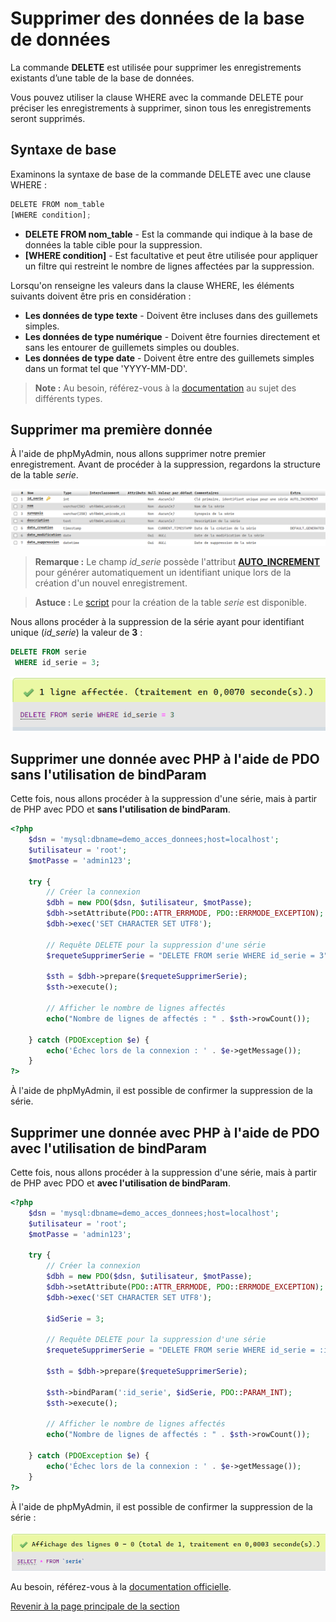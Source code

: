 # Supprimer des données de la base de données

La commande __DELETE__ est utilisée pour supprimer les enregistrements existants d’une table de la base de données.

Vous pouvez utiliser la clause WHERE avec la commande DELETE pour préciser les enregistrements à supprimer, sinon tous les enregistrements seront supprimés.

## Syntaxe de base

Examinons la syntaxe de base de la commande DELETE avec une clause WHERE :

```js
DELETE FROM nom_table
[WHERE condition];
```

- __DELETE FROM nom\_table__ - Est la commande qui indique à la base de données la table cible pour la suppression.
- __[WHERE condition]__ - Est facultative et peut être utilisée pour appliquer un filtre qui restreint le nombre de lignes affectées par la suppression.

Lorsqu'on renseigne les valeurs dans la clause WHERE, les éléments suivants doivent être pris en considération :

- __Les données de type texte__ - Doivent être incluses dans des guillemets simples.
- __Les données de type numérique__ - Doivent être fournies directement et sans les entourer de guillemets simples ou doubles.
- __Les données de type date__ - Doivent être entre des guillemets simples dans un format tel que 'YYYY-MM-DD'.

>**Note :** Au besoin, référez-vous à la [documentation](https://dev.mysql.com/doc/refman/8.0/en/data-types.html) au sujet des différents types.

## Supprimer ma première donnée

À l'aide de phpMyAdmin, nous allons supprimer notre premier enregistrement. Avant de procéder à la suppression, regardons la structure de la table _serie_.

![Structure de la table série.](../images/structure-table-serie.PNG)

>**Remarque :** Le champ _id\_serie_ possède l'attribut __[AUTO_INCREMENT](https://dev.mysql.com/doc/refman/8.0/en/example-auto-increment.html)__ pour générer automatiquement un identifiant unique lors de la création d'un nouvel enregistrement.

>**Astuce :** Le [script](../src/exemple-interaction-bd/creation-table-serie.sql) pour la création de la table _serie_ est disponible.

Nous allons procéder à la suppression de la série ayant pour identifiant unique (_id\_serie_) la valeur de __3__ :

```sql
DELETE FROM serie
 WHERE id_serie = 3;
```

![Image de confirmation lors de la suppression d'une série avec phpMyAdmin](../images/confirmation-suppression-phpmyadmin.PNG)

## Supprimer une donnée avec PHP à l'aide de PDO sans l'utilisation de bindParam

Cette fois, nous allons procéder à la suppression d'une série, mais à partir de PHP avec PDO et __sans l'utilisation de bindParam__.

```php
<?php
    $dsn = 'mysql:dbname=demo_acces_donnees;host=localhost';
    $utilisateur = 'root';
    $motPasse = 'admin123';

    try {
        // Créer la connexion
        $dbh = new PDO($dsn, $utilisateur, $motPasse);
        $dbh->setAttribute(PDO::ATTR_ERRMODE, PDO::ERRMODE_EXCEPTION);
        $dbh->exec('SET CHARACTER SET UTF8');

        // Requête DELETE pour la suppression d'une série
        $requeteSupprimerSerie = "DELETE FROM serie WHERE id_serie = 3";

        $sth = $dbh->prepare($requeteSupprimerSerie);
        $sth->execute();

        // Afficher le nombre de lignes affectés
        echo("Nombre de lignes de affectés : " . $sth->rowCount());

    } catch (PDOException $e) {
        echo('Échec lors de la connexion : ' . $e->getMessage());
    }
?>
```

À l'aide de phpMyAdmin, il est possible de confirmer la suppression de la série.

## Supprimer une donnée avec PHP à l'aide de PDO avec l'utilisation de bindParam

Cette fois, nous allons procéder à la suppression d'une série, mais à partir de PHP avec PDO et __avec l'utilisation de bindParam__.

```php
<?php
    $dsn = 'mysql:dbname=demo_acces_donnees;host=localhost';
    $utilisateur = 'root';
    $motPasse = 'admin123';

    try {
        // Créer la connexion
        $dbh = new PDO($dsn, $utilisateur, $motPasse);
        $dbh->setAttribute(PDO::ATTR_ERRMODE, PDO::ERRMODE_EXCEPTION);
        $dbh->exec('SET CHARACTER SET UTF8');

        $idSerie = 3;

        // Requête DELETE pour la suppression d'une série
        $requeteSupprimerSerie = "DELETE FROM serie WHERE id_serie = :id_serie";

        $sth = $dbh->prepare($requeteSupprimerSerie);

        $sth->bindParam(':id_serie', $idSerie, PDO::PARAM_INT);
        $sth->execute();

        // Afficher le nombre de lignes affectés
        echo("Nombre de lignes de affectés : " . $sth->rowCount());

    } catch (PDOException $e) {
        echo('Échec lors de la connexion : ' . $e->getMessage());
    }
?>
```

À l'aide de phpMyAdmin, il est possible de confirmer la suppression de la série :

![Confirmation de la suppression de la série avec PDO à partir de phpMyAdmin](../images/confirmation-suppression-phpmyadmin-pdo.PNG/)

Au besoin, référez-vous à la [documentation officielle](https://dev.mysql.com/doc/refman/8.0/en/delete.html).

[Revenir à la page principale de la section](README.md)
